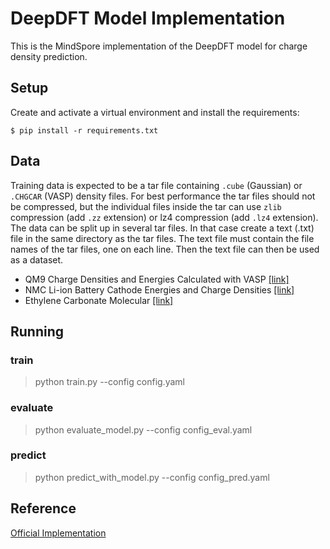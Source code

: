 # DeepDFT Model Implementation

This is the MindSpore implementation of the DeepDFT model for charge density prediction.

## Setup

Create and activate a virtual environment and install the requirements:

	$ pip install -r requirements.txt

## Data

Training data is expected to be a tar file containing `.cube` (Gaussian) or `.CHGCAR` (VASP) density files.
For best performance the tar files should not be compressed, but the individual files inside the tar
can use `zlib` compression (add `.zz` extension) or lz4 compression (add `.lz4` extension).
The data can be split up in several tar files. In that case create a text (.txt) file
in the same directory as the tar files. The text file must contain the file names of the tar files, one on each line.
Then the text file can then be used as a dataset.

* QM9 Charge Densities and Energies Calculated with VASP [[link]](https://data.dtu.dk/articles/dataset/QM9_Charge_Densities_and_Energies_Calculated_with_VASP/16794500)
* NMC Li-ion Battery Cathode Energies and Charge Densities [[link]](https://data.dtu.dk/articles/dataset/NMC_Li-ion_Battery_Cathode_Energies_and_Charge_Densities/16837721)
* Ethylene Carbonate Molecular  [[link]](https://data.dtu.dk/articles/dataset/Ethylene_Carbonate_Molecular_Dynamics/16691825)

## Running

### train
> python train.py --config config.yaml

### evaluate
> python evaluate_model.py --config config_eval.yaml

### predict
> python predict_with_model.py --config config_pred.yaml

## Reference

[Official Implementation](https://github.com/peterbjorgensen/DeepDFT/tree/main)
